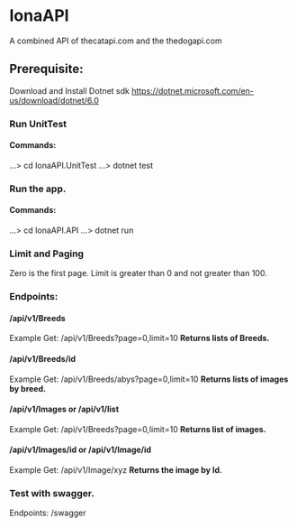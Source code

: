 # IonaAPI
A combined API of thecatapi.com and the thedogapi.com

## Prerequisite:
Download and Install Dotnet sdk
https://dotnet.microsoft.com/en-us/download/dotnet/6.0

### Run UnitTest
#### Commands:
…> cd IonaAPI.UnitTest
…> dotnet test

### Run the app.
#### Commands:
…> cd IonaAPI.API
…> dotnet run

### Limit and Paging
Zero is the first page.
Limit is  greater than 0 and not greater than 100.

### Endpoints:
#### /api/v1/Breeds
Example
Get: /api/v1/Breeds?page=0,limit=10
**Returns lists of Breeds.**

#### /api/v1/Breeds/id
Example
Get: /api/v1/Breeds/abys?page=0,limit=10
**Returns lists of images by breed.**

#### /api/v1/Images or /api/v1/list
Example
Get: /api/v1/Breeds?page=0,limit=10
**Returns list of images.**

#### /api/v1/Images/id or /api/v1/Image/id
Example
Get: /api/v1/Image/xyz
**Returns the image by Id.**

### Test with swagger.
Endpoints:
/swagger





